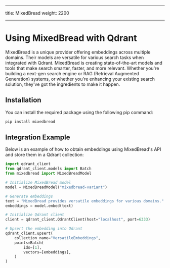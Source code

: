 
---
title: MixedBread
weight: 2200

---

# Using MixedBread with Qdrant 

MixedBread is a unique provider offering embeddings across multiple domains. Their models are versatile for various search tasks when integrated with Qdrant. MixedBread is creating state-of-the-art models and tools that make search smarter, faster, and more relevant. Whether you're building a next-gen search engine or RAG (Retrieval Augmented Generation) systems, or whether you're enhancing your existing search solution, they've got the ingredients to make it happen.

## Installation

You can install the required package using the following pip command:

```bash
pip install mixedbread
```

## Integration Example

Below is an example of how to obtain embeddings using MixedBread's API and store them in a Qdrant collection:

```python
import qdrant_client
from qdrant_client.models import Batch
from mixedbread import MixedBreadModel

# Initialize MixedBread model
model = MixedBreadModel("mixedbread-variant")

# Generate embeddings
text = "MixedBread provides versatile embeddings for various domains."
embeddings = model.embed(text)

# Initialize Qdrant client
client = qdrant_client.QdrantClient(host="localhost", port=6333)

# Upsert the embedding into Qdrant
qdrant_client.upsert(
    collection_name="VersatileEmbeddings",
    points=Batch(
        ids=[1],
        vectors=[embeddings],
    )
)

```
